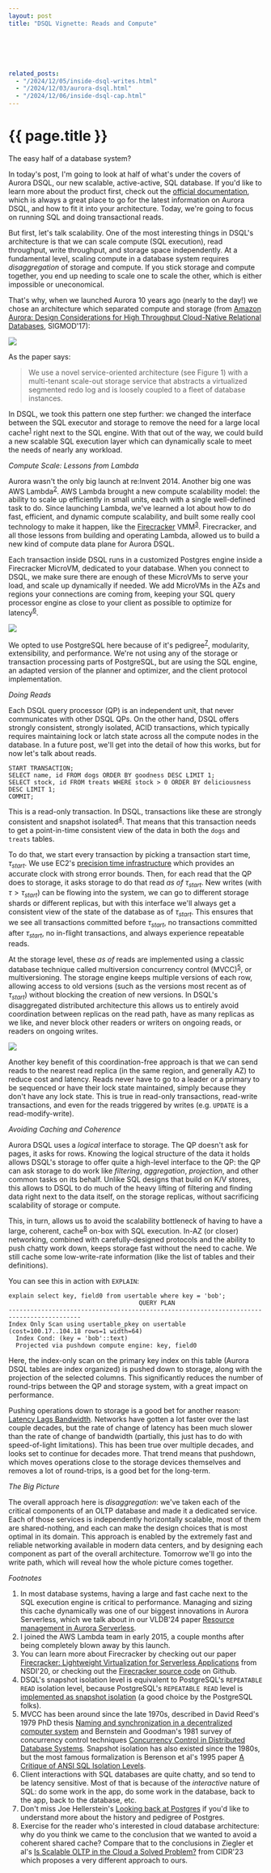```yaml
---
layout: post
title: "DSQL Vignette: Reads and Compute"






related_posts:
  - "/2024/12/05/inside-dsql-writes.html"
  - "/2024/12/03/aurora-dsql.html"
  - "/2024/12/06/inside-dsql-cap.html"
---
```

{{ page.title }}
================


<script>
  MathJax = {
    tex: {inlineMath: [['$', '$'], ['\\(', '\\)']]}
  };
</script>
<script id="MathJax-script" async src="https://cdn.jsdelivr.net/npm/mathjax@3/es5/tex-mml-chtml.js"></script>

<p class="meta">The easy half of a database system?</p>

In today's post, I'm going to look at half of what's under the covers of Aurora DSQL, our new scalable, active-active, SQL database. If you'd like to learn more about the product first, check out the [official documentation](https://docs.aws.amazon.com/aurora-dsql/latest/userguide/getting-started.html), which is always a great place to go for the latest information on Aurora DSQL, and how to fit it into your architecture. Today, we're going to focus on running SQL and doing transactional reads.

But first, let's talk scalability. One of the most interesting things in DSQL's architecture is that we can scale compute (SQL execution), read throughput, write throughput, and storage space independently. At a fundamental level, scaling compute in a database system requires *disaggregation* of storage and compute. If you stick storage and compute together, you end up needing to scale one to scale the other, which is either impossible or uneconomical.

That's why, when we launched Aurora 10 years ago (nearly to the day!) we chose an architecture which separated compute and storage (from [Amazon Aurora: Design Considerations for High
Throughput Cloud-Native Relational Databases](https://assets.amazon.science/dc/2b/4ef2b89649f9a393d37d3e042f4e/amazon-aurora-design-considerations-for-high-throughput-cloud-native-relational-databases.pdf), SIGMOD'17):

![](/blog/images/1204_aurora.png)

As the paper says:

> We use a novel service-oriented architecture (see Figure 1) with a multi-tenant scale-out storage service that abstracts a virtualized segmented redo log and is loosely coupled to a fleet of database instances.

In DSQL, we took this pattern one step further: we changed the interface between the SQL executor and storage to remove the need for a large local cache<sup>[1](#foot1)</sup> right next to the SQL engine. With that out of the way, we could build a new scalable SQL execution layer which can dynamically scale to meet the needs of nearly any workload.

*Compute Scale: Lessons from Lambda*

Aurora wasn't the only big launch at re:Invent 2014. Another big one was AWS Lambda<sup>[2](#foot2)</sup>. AWS Lambda brought a new compute scalability model: the ability to scale up efficiently in small units, each with a single well-defined task to do. Since launching Lambda, we've learned a lot about how to do fast, efficient, and dynamic compute scalability, and built some really cool technology to make it happen, like the [Firecracker](https://github.com/firecracker-microvm/) VMM<sup>[3](#foot3)</sup>. Firecracker, and all those lessons from building and operating Lambda, allowed us to build a new kind of compute data plane for Aurora DSQL.

Each transaction inside DSQL runs in a customized Postgres engine inside a Firecracker MicroVM, dedicated to your database. When you connect to DSQL, we make sure there are enough of these MicroVMs to serve your load, and scale up dynamically if needed. We add MicroVMs in the AZs and regions your connections are coming from, keeping your SQL query processor engine as close to your client as possible to optimize for latency<sup>[6](#foot6)</sup>.

![](/blog/images/1204_qp_scale.png)

We opted to use PostgreSQL here because of it's pedigree<sup>[7](#foot7)</sup>, modularity, extensibility, and performance. We're not using any of the storage or transaction processing parts of PostgreSQL, but are using the SQL engine, an adapted version of the planner and optimizer, and the client protocol implementation.

*Doing Reads*

Each DSQL query processor (QP) is an independent unit, that never communicates with other DSQL QPs. On the other hand, DSQL offers strongly consistent, strongly isolated, ACID transactions, which typically requires maintaining lock or latch state across all the compute nodes in the database. In a future post, we'll get into the detail of how this works, but for now let's talk about reads.

    START TRANSACTION;
    SELECT name, id FROM dogs ORDER BY goodness DESC LIMIT 1;
    SELECT stock, id FROM treats WHERE stock > 0 ORDER BY deliciousness DESC LIMIT 1;
    COMMIT;

This is a read-only transaction. In DSQL, transactions like these are strongly consistent and snapshot isolated<sup>[4](#foot4)</sup>. That means that this transaction needs to get a point-in-time consistent view of the data in both the `dogs` and `treats` tables.

To do that, we start every transaction by picking a transaction start time, $\tau_{start}$. We use EC2's [precision time infrastructure](https://docs.aws.amazon.com/AWSEC2/latest/UserGuide/set-time.html) which provides an accurate clock with strong error bounds. Then, for each read that the QP does to storage, it asks storage to do that read *as of* $\tau_{start}$. New writes (with $\tau > \tau_{start}$) can be flowing into the system, we can go to different storage shards or different replicas, but with this interface we'll always get a consistent view of the state of the database as of $\tau_{start}$. This ensures that we see all transactions committed before $\tau_{start}$, no transactions committed after $\tau_{start}$, no in-flight transactions, and always experience repeatable reads.

At the storage level, these *as of* reads are implemented using a classic database technique called multiversion concurrency control (MVCC)<sup>[5](#foot5)</sup>, or multiversioning. The storage engine keeps multiple versions of each row, allowing access to old versions (such as the versions most recent as of $\tau_{start}$) without blocking the creation of new versions. In DSQL's disaggregated distributed architecture this allows us to entirely avoid coordination between replicas on the read path, have as many replicas as we like, and never block other readers or writers on ongoing reads, or readers on ongoing writes.

![](/blog/images/1204_mv.jpg)

Another key benefit of this coordination-free approach is that we can send reads to the nearest read replica (in the same region, and generally AZ) to reduce cost and latency. Reads never have to go to a leader or a primary to be sequenced or have their lock state maintained, simply because they don't have any lock state. This is true in read-only transactions, read-write transactions, and even for the reads triggered by writes (e.g. `UPDATE` is a read-modify-write).

*Avoiding Caching and Coherence*

Aurora DSQL uses a *logical* interface to storage. The QP doesn't ask for pages, it asks for rows. Knowing the logical structure of the data it holds allows DSQL's storage to offer quite a high-level interface to the QP: the QP can ask storage to do work like *filtering*, *aggregation*, *projection*, and other common tasks on its behalf. Unlike SQL designs that build on K/V stores, this allows to DSQL to do much of the heavy lifting of filtering and finding data right next to the data itself, on the storage replicas, without sacrificing scalability of storage or compute.

This, in turn, allows us to avoid the scalability bottleneck of having to have a large, coherent, cache<sup>[8](#foot8)</sup> on-box with SQL execution. In-AZ (or closer) networking, combined with carefully-designed protocols and the ability to push chatty work down, keeps storage fast without the need to cache. We still cache some low-write-rate information (like the list of tables and their definitions).

You can see this in action with `EXPLAIN`:

    explain select key, field0 from usertable where key = 'bob';
                                        QUERY PLAN                                        
    ------------------------------------------------------------------------------------------
    Index Only Scan using usertable_pkey on usertable  (cost=100.17..104.18 rows=1 width=64)
      Index Cond: (key = 'bob'::text)
      Projected via pushdown compute engine: key, field0

Here, the index-only scan on the primary key index on this table (Aurora DSQL tables are index organized) is pushed down to storage, along with the projection of the selected columns. This significantly reduces the number of round-trips between the QP and storage system, with a great impact on performance.

Pushing operations down to storage is a good bet for another reason: [Latency Lags Bandwidth](https://dl.acm.org/doi/10.1145/1022594.1022596). Networks have gotten a lot faster over the last couple decades, but the rate of change of latency has been much slower than the rate of change of bandwidth (partially, this just has to do with speed-of-light limitations). This has been true over multiple decades, and looks set to continue for decades more. That trend means that pushdown, which moves operations close to the storage devices themselves and removes a lot of round-trips, is a good bet for the long-term.

*The Big Picture*

The overall approach here is *disaggregation*: we've taken each of the critical components of an OLTP database and made it a dedicated service. Each of those services is independently horizontally scalable, most of them are shared-nothing, and each can make the design choices that is most optimal in its domain. This approach is enabled by the extremely fast and reliable networking available in modern data centers, and by designing each component as part of the overall architecture. Tomorrow we'll go into the write path, which will reveal how the whole picture comes together. 

*Footnotes*

1. <a name="foot1"></a> In most database systems, having a large and fast cache next to the SQL execution engine is critical to performance. Managing and sizing this cache dynamically was one of our biggest innovations in Aurora Serverless, which we talk about in our VLDB'24 paper [Resource management in Aurora Serverless](https://www.amazon.science/publications/resource-management-in-aurora-serverless).
2. <a name="foot2"></a> I joined the AWS Lambda team in early 2015, a couple months after being completely blown away by this launch.
3. <a name="foot3"></a> You can learn more about Firecracker by checking out our paper [Firecracker: Lightweight Virtualization for Serverless Applications](https://www.usenix.org/conference/nsdi20/presentation/agache) from NSDI'20, or checking out the [Firecracker source code](https://github.com/firecracker-microvm/firecracker) on Github.
3. <a name="foot4"></a> DSQL's snapshot isolation level is equivalent to PostgreSQL's `REPEATABLE READ` isolation level, because PostgreSQL's `REPEATABLE READ` level is [implemented as snapshot isolation](https://www.postgresql.org/docs/current/transaction-iso.html) (a good choice by the PostgreSQL folks).
5. <a name="foot5"></a> MVCC has been around since the late 1970s, described in David Reed's 1979 PhD thesis [Naming and synchronization in a decentralized computer system](https://dspace.mit.edu/handle/1721.1/16279) and Bernstein and Goodman's 1981 survey of concurrency control techniques [Concurrency Control in Distributed Database Systems](https://dl.acm.org/doi/10.1145/356842.356846). Snapshot isolation has also existed since the 1980s, but the most famous formalization is Berenson et al's 1995 paper [A Critique of ANSI SQL Isolation Levels](https://www.microsoft.com/en-us/research/wp-content/uploads/2016/02/tr-95-51.pdf).
6. <a name="foot6"></a> Client interactions with SQL databases are quite chatty, and so tend to be latency sensitive. Most of that is because of the *interactive* nature of SQL: do some work in the app, do some work in the database, back to the app, back to the database, etc.
7. <a name="foot7"></a> Don't miss Joe Hellerstein's [Looking back at Postgres](https://arxiv.org/abs/1901.01973) if you'd like to understand more about the history and pedigree of Postgres.
8. <a name="foot8"></a> Exercise for the reader who's interested in cloud database architecture: why do you think we came to the conclusion that we wanted to avoid a coherent shared cache? Compare that to the conclusions in Ziegler et al's [Is Scalable OLTP in the Cloud a Solved Problem?](https://www.cidrdb.org/cidr2023/papers/p50-ziegler.pdf) from CIDR'23 which proposes a very different approach to ours.